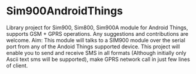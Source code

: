 # Sim900AndroidThings
Library project for Sim900, Sim800, Sim900A module for Android Things, supports GSM + GPRS operations. Any suggestions and contributions are welcome.
Aim: This module will talks to a SIM900 module over the serial port from any of the Andoid Things supported device. This project will enable you to send and receive SMS in all formats (Although initially only Ascii text sms will be supported), make GPRS network call in just few lines of client.
